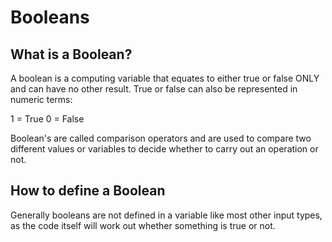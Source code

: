 # Booleans

## What is a Boolean?

A boolean is a computing variable that equates to either true or false ONLY and can have no other result. True or false can also be represented in numeric terms:

1 = True
0 = False

Boolean's are called comparison operators and are used to compare two different values or variables to decide whether to carry out an operation or not. 

## How to define a Boolean

Generally booleans are not defined in a variable like most other input types, as the code itself will work out whether something is true or not. 
